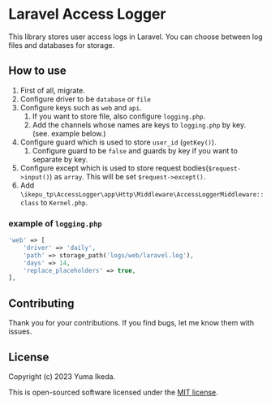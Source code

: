 # Laravel Access Logger

This library stores user access logs in Laravel. You can choose between log files and databases for storage.

## How to use

1. First of all, migrate.
2. Configure driver to be `database` or `file`
3. Configure keys such as `web` and `api`.
   1. If you want to store file, also configure `logging.php`.
   2. Add the channels whose names are keys to `logging.php` by key. (see. example below.)
4. Configure guard which is used to store `user_id` (`getKey()`).
   1. Configure guard to be `false` and guards by key if you want to separate by key.
5. Configure except which is used to store request bodies(`$request->input()`) as `array`.
    This will be set `$request->except()`.
6. Add `\ikepu_tp\AccessLogger\app\Http\Middleware\AccessLoggerMiddleware::class` to `Kernel.php`.

### example of `logging.php`

```php
'web' => [
    'driver' => 'daily',
    'path' => storage_path('logs/web/laravel.log'),
    'days' => 14,
    'replace_placeholders' => true,
],
```

## Contributing

Thank you for your contributions. If you find bugs, let me know them with issues.

## License

Copyright (c) 2023 Yuma Ikeda.

This is open-sourced software licensed under the [MIT license](LICENSE).
